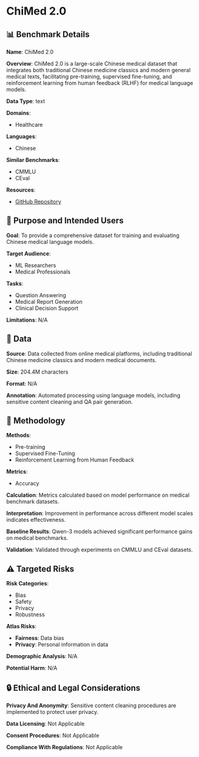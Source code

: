 # ChiMed 2.0

## 📊 Benchmark Details

**Name**: ChiMed 2.0

**Overview**: ChiMed 2.0 is a large-scale Chinese medical dataset that integrates both traditional Chinese medicine classics and modern general medical texts, facilitating pre-training, supervised fine-tuning, and reinforcement learning from human feedback (RLHF) for medical language models.

**Data Type**: text

**Domains**:
- Healthcare

**Languages**:
- Chinese

**Similar Benchmarks**:
- CMMLU
- CEval

**Resources**:
- [GitHub Repository](https://github.com/synlp/ChiMed-2.0)

## 🎯 Purpose and Intended Users

**Goal**: To provide a comprehensive dataset for training and evaluating Chinese medical language models.

**Target Audience**:
- ML Researchers
- Medical Professionals

**Tasks**:
- Question Answering
- Medical Report Generation
- Clinical Decision Support

**Limitations**: N/A

## 💾 Data

**Source**: Data collected from online medical platforms, including traditional Chinese medicine classics and modern medical documents.

**Size**: 204.4M characters

**Format**: N/A

**Annotation**: Automated processing using language models, including sensitive content cleaning and QA pair generation.

## 🔬 Methodology

**Methods**:
- Pre-training
- Supervised Fine-Tuning
- Reinforcement Learning from Human Feedback

**Metrics**:
- Accuracy

**Calculation**: Metrics calculated based on model performance on medical benchmark datasets.

**Interpretation**: Improvement in performance across different model scales indicates effectiveness.

**Baseline Results**: Qwen-3 models achieved significant performance gains on medical benchmarks.

**Validation**: Validated through experiments on CMMLU and CEval datasets.

## ⚠️ Targeted Risks

**Risk Categories**:
- Bias
- Safety
- Privacy
- Robustness

**Atlas Risks**:
- **Fairness**: Data bias
- **Privacy**: Personal information in data

**Demographic Analysis**: N/A

**Potential Harm**: N/A

## 🔒 Ethical and Legal Considerations

**Privacy And Anonymity**: Sensitive content cleaning procedures are implemented to protect user privacy.

**Data Licensing**: Not Applicable

**Consent Procedures**: Not Applicable

**Compliance With Regulations**: Not Applicable
